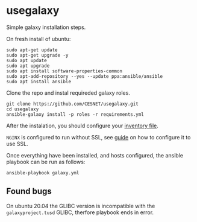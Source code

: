 # usegalaxy

Simple galaxy installation steps.

On fresh install of ubuntu:
```
sudo apt-get update
sudo apt-get upgrade -y
sudo apt update
sudo apt upgrade
sudo apt install software-properties-common
sudo apt-add-repository --yes --update ppa:ansible/ansible
sudo apt install ansible
```

Clone the repo and instal requireded galaxy roles.
```
git clone https://github.com/CESNET/usegalaxy.git
cd usegalaxy
ansible-galaxy install -p roles -r requirements.yml
```

After the instalation, you should configure your [inventory file](https://training.galaxyproject.org/training-material/topics/admin/tutorials/ansible/tutorial.html#inventory-file).

```NGINX``` is configured to run without SSL, see [guide](https://training.galaxyproject.org/training-material/topics/admin/tutorials/ansible-galaxy/tutorial.html#nginx) on how to configure it to use SSL.

Once everything have been installed, and hosts configured, the ansible playbook can be run as follows:
```
ansible-playbook galaxy.yml
```

## Found bugs

On ubuntu 20.04 the GLIBC version is incompatible with the ```galaxyproject.tusd``` GLIBC, therfore playbook ends in error.

